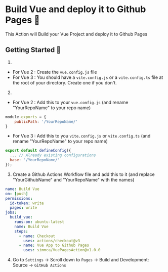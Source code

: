 # Build Vue and deploy it to Github Pages 🚀
This Action will Build your Vue Project and deploy it to Github Pages

## Getting Started 🎉


1.
- For Vue 2 : Create the `vue.config.js` file
- For Vue 3 : You should have a `vite.config.js` or a `vite.config.ts` file at the root of your directory. Create one if you don't.
2.
- For Vue 2 : Add this to your `vue.config.js` (and rename "YourRepoName" to your repo name)
```javascript
module.exports = {
    publicPath: '/YourRepoName/'
}
```
- For Vue 3 : Add this to you `vite.config.js` or `vite.config.ts` (and rename "YourRepoName" to your repo name)
```javascript
export default defineConfig({
  ... // Already existing configurations
  base: '/YourRepoName/'
});
```

3. Create a Github Actions Workflow file and add this to it (and replace "YourGithubName" and "YourRepoName" with the names)
```yml
name: Build Vue
on: [push]
permissions:
  id-token: write
  pages: write
jobs:
  build_vue:
    runs-on: ubuntu-latest
    name: Build Vue
    steps:
      - name: Checkout
        uses: actions/checkout@v3
      - name: Vue App to Github Pages
        uses: simmca/VuePagesAction@v1.0.0
```
4. Go to `Settings` -> Scroll down to `Pages` -> Build and Development: Source -> `GitHub Actions`
